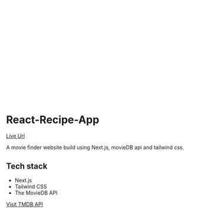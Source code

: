 ![Preview UI](/public/Preview.png)

# React-Recipe-App

[Live Url](https://react-recipe-finder-2022.netlify.app/)

A movie finder website build using Next.js, movieDB api and tailwind css.

## Tech stack

- Next.js
- Tailwind CSS
- The MovieDB API

[Visit TMDB API ](https://developers.themoviedb.org/3/getting-started/introduction)
